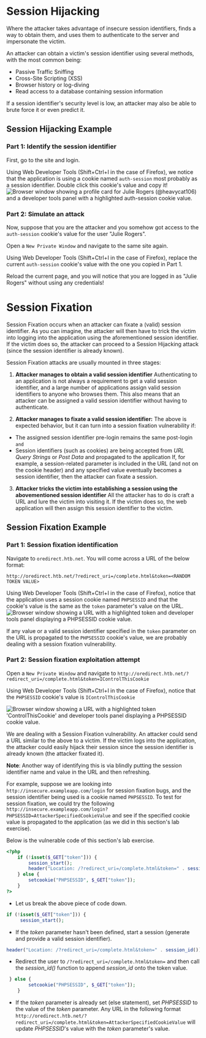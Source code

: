 # Session Hijacking
Where the attacker takes advantage of insecure session identifiers, finds a way to obtain them, and uses them to authenticate to the server and impersonate the victim.

An attacker can obtain a victim's session identifier using several methods, with the most common being:
- Passive Traffic Sniffing
- Cross-Site Scripting (XSS)
- Browser history or log-diving
- Read access to a database containing session information

If a session identifier's security level is low, an attacker may also be able to brute force it or even predict it.
## Session Hijacking Example
### Part 1: Identify the session identifier
First, go to the site and login.

Using Web Developer Tools (Shift+Ctrl+I in the case of Firefox), we notice that the application is using a cookie named `auth-session` most probably as a session identifier. Double click this cookie's value and copy it! ![Browser window showing a profile card for Julie Rogers (@heavycat106) and a developer tools panel with a highlighted auth-session cookie value.](https://academy.hackthebox.com/storage/modules/153/17.png)
### Part 2: Simulate an attack
Now, suppose that you are the attacker and you somehow got access to the `auth-session` cookie's value for the user "Julie Rogers".

Open a `New Private Window` and navigate to the same site again. 

Using Web Developer Tools (Shift+Ctrl+I in the case of Firefox), replace the current `auth-session` cookie's value with the one you copied in Part 1. 

Reload the current page, and you will notice that you are logged in as "Julie Rogers" without using any credentials!
# Session Fixation
Session Fixation occurs when an attacker can fixate a (valid) session identifier. As you can imagine, the attacker will then have to trick the victim into logging into the application using the aforementioned session identifier. If the victim does so, the attacker can proceed to a Session Hijacking attack (since the session identifier is already known).

Session Fixation attacks are usually mounted in three stages:
1. **Attacker manages to obtain a valid session identifier**
 Authenticating to an application is not always a requirement to get a valid session identifier, and a large number of applications assign valid session identifiers to anyone who browses them. This also means that an attacker can be assigned a valid session identifier without having to authenticate.

2. **Attacker manages to fixate a valid session identifier:**
The above is expected behavior, but it can turn into a session fixation vulnerability if:
- The assigned session identifier pre-login remains the same post-login `and`
- Session identifiers (such as cookies) are being accepted from _URL Query Strings_ or _Post Data_ and propagated to the application
If, for example, a session-related parameter is included in the URL (and not on the cookie header) and any specified value eventually becomes a session identifier, then the attacker can fixate a session.

3. **Attacker tricks the victim into establishing a session using the abovementioned session identifier**
All the attacker has to do is craft a URL and lure the victim into visiting it. If the victim does so, the web application will then assign this session identifier to the victim.
## Session Fixation Example
### Part 1: Session fixation identification
Navigate to `oredirect.htb.net`. You will come across a URL of the below format:

`http://oredirect.htb.net/?redirect_uri=/complete.html&token=<RANDOM TOKEN VALUE>`

Using Web Developer Tools (Shift+Ctrl+I in the case of Firefox), notice that the application uses a session cookie named `PHPSESSID` and that the cookie's value is the same as the `token` parameter's value on the URL.
![Browser window showing a URL with a highlighted token and developer tools panel displaying a PHPSESSID cookie value.](https://academy.hackthebox.com/storage/modules/153/18.png)

If any value or a valid session identifier specified in the `token` parameter on the URL is propagated to the `PHPSESSID` cookie's value, we are probably dealing with a session fixation vulnerability.
### Part 2: Session fixation exploitation attempt
Open a `New Private Window` and navigate to `http://oredirect.htb.net/?redirect_uri=/complete.html&token=IControlThisCookie`

Using Web Developer Tools (Shift+Ctrl+I in the case of Firefox), notice that the `PHPSESSID` cookie's value is `IControlThisCookie`

![Browser window showing a URL with a highlighted token 'ControlThisCookie' and developer tools panel displaying a PHPSESSID cookie value.](https://academy.hackthebox.com/storage/modules/153/19.png)

We are dealing with a Session Fixation vulnerability. An attacker could send a URL similar to the above to a victim. If the victim logs into the application, the attacker could easily hijack their session since the session identifier is already known (the attacker fixated it).

**Note**: Another way of identifying this is via blindly putting the session identifier name and value in the URL and then refreshing.

For example, suppose we are looking into `http://insecure.exampleapp.com/login` for session fixation bugs, and the session identifier being used is a cookie named `PHPSESSID`. To test for session fixation, we could try the following `http://insecure.exampleapp.com/login?PHPSESSID=AttackerSpecifiedCookieValue` and see if the specified cookie value is propagated to the application (as we did in this section's lab exercise).

Below is the vulnerable code of this section's lab exercise.
```php
<?php
    if (!isset($_GET["token"])) {
        session_start();
        header("Location: /?redirect_uri=/complete.html&token=" . session_id());
    } else {
        setcookie("PHPSESSID", $_GET["token"]);
    }
?>
```
- Let us break the above piece of code down.

```php
if (!isset($_GET["token"])) {
     session_start();
```
- If the _token_ parameter hasn't been defined, start a session (generate and provide a valid session identifier).

```php
header("Location: /?redirect_uri=/complete.html&token=" . session_id());
```
- Redirect the user to `/?redirect_uri=/complete.html&token=` and then call the _session_id()_ function to append _session_id_ onto the token value.

```php
 } else {
        setcookie("PHPSESSID", $_GET["token"]);
    }
```
- If the _token_ parameter is already set (else statement), set _PHPSESSID_ to the value of the _token_ parameter. Any URL in the following format `http://oredirect.htb.net/?redirect_uri=/complete.html&token=AttackerSpecifiedCookieValue` will update _PHPSESSID_'s value with the _token_ parameter's value.
